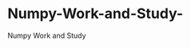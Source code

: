   # Numpy-Work-and-Study-
Numpy Work and Study 
                
                
              
                                  
                  
                                                         
                                                                                                               
                    
                                            
                       
               
             
                      
                   
                                               
                              
                   
